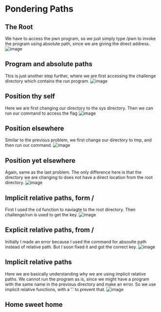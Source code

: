 # Pondering Paths

## The Root

We have to access the pwn program, so we just simply type /pwn to invoke the program using absolute path, since we are giving the direct address.
![image](https://github.com/user-attachments/assets/b6709ce2-8f3f-4048-b0c2-9ab592492b64)

## Program and absolute paths

This is just another step further, where we are first accessing the challenge directory which contains the run program.
![image](https://github.com/user-attachments/assets/60dbec32-6ddb-4501-84fa-9074c6bdd99a)

## Position thy self

Here we are first changing our directory to the sys directory. Then we can run our command to access the flag
![image](https://github.com/user-attachments/assets/3d8ffdef-8d8a-4561-87f1-000ace29f70a)

## Position elsewhere

Similar to the previous problem, we first change our directory to tmp, and then run our command.
![image](https://github.com/user-attachments/assets/fda61351-09f1-4c32-a2cd-160e6fe69273)

## Position yet elsewhere

Again, same as the last problem. The only difference here is that the directory we are changing to does not have a direct location from the root directory.
![image](https://github.com/user-attachments/assets/b3e88d55-af8a-4bb0-bfeb-36c3533c039c)

## Implicit relative paths, form /

First I used the cd function to naviagte to the root directory. Then challenge/run is used to get the key.
![image](https://github.com/user-attachments/assets/3edd14c4-5184-46ca-b476-cff1824a203a)

## Explicit relative paths, from /

Initially I made an error because I used the command for absoulte path instead of relative path. But I soon fixed it and got the correct key.
![image](https://github.com/user-attachments/assets/7ca90f4f-f145-4710-a371-c91c829da454)

## Implicit relative paths

Here we are basically understanding why we are using implicit relative paths. We cannot run the program as is, since we might have a program with the same name in the previous directory and make an error. So we use implicit relative functions, with a '.' to prevent that.
![image](https://github.com/user-attachments/assets/b33e629c-de70-4bc0-8e2b-1bffb52c8586)

## Home sweet home


